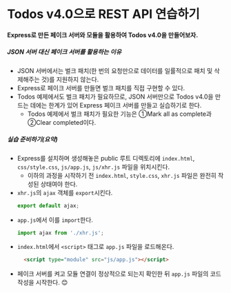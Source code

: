 # Todos v4.0으로 REST API 연습하기

#### Express로 만든 페이크 서버와 모듈을 활용하여 Todos v4.0을 만들어보자.
##### JSON 서버 대신 페이크 서버를 활용하는 이유
- JSON 서버에서는 벌크 패치(한 번의 요청만으로 데이터를 일률적으로 패치 및 삭제해주는 것)를 지원하지 않는다.
- Express로 페이크 서버를 만들면 벌크 패치를 직접 구현할 수 있다.
- Todos 예제에서도 벌크 패치가 필요하므로, JSON 서버만으로 Todos v4.0을 만드는 데에는 한계가 있어 Express 페이크 서버를 만들고 실습하기로 한다.
  - Todos 예제에서 벌크 패치가 필요한 기능은 ①Mark all as complete과 ②Clear completed이다.
##### 실습 준비하기(요약)
- Express를 설치하며 생성해놓은 public 루트 디렉토리에 `index.html`, `css/style.css`, `js/app.js`, `js/xhr.js` 파일을 위치시킨다.
  - 이하의 과정을 시작하기 전 `index.html`, `style.css`, `xhr.js` 파일은 완전히 작성된 상태여야 한다.
- `xhr.js`의 `ajax` 객체를 `export`시킨다.
  ```js
  export default ajax;
  ```
- `app.js`에서 이를 `import`한다.
  ```js
  import ajax from './xhr.js';
  ```
- `index.html`에서 `<script>` 태그로 `app.js` 파일을 로드해온다.
  ```html
    <script type="module" src="js/app.js"></script>
  ```
- 페이크 서버를 켜고 모듈 연결이 정상적으로 되는지 확인한 뒤 `app.js` 파일의 코드 작성을 시작한다. 😊
